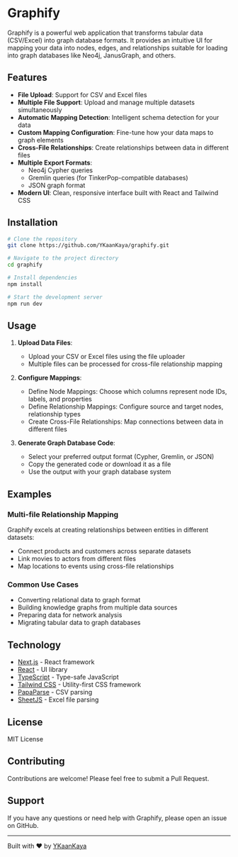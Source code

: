 # Graphify

Graphify is a powerful web application that transforms tabular data (CSV/Excel) into graph database formats. It provides an intuitive UI for mapping your data into nodes, edges, and relationships suitable for loading into graph databases like Neo4j, JanusGraph, and others.

## Features

- **File Upload**: Support for CSV and Excel files
- **Multiple File Support**: Upload and manage multiple datasets simultaneously
- **Automatic Mapping Detection**: Intelligent schema detection for your data
- **Custom Mapping Configuration**: Fine-tune how your data maps to graph elements
- **Cross-File Relationships**: Create relationships between data in different files
- **Multiple Export Formats**:
  - Neo4j Cypher queries
  - Gremlin queries (for TinkerPop-compatible databases)
  - JSON graph format
- **Modern UI**: Clean, responsive interface built with React and Tailwind CSS

## Installation

```bash
# Clone the repository
git clone https://github.com/YKaanKaya/graphify.git

# Navigate to the project directory
cd graphify

# Install dependencies
npm install

# Start the development server
npm run dev
```

## Usage

1. **Upload Data Files**: 
   - Upload your CSV or Excel files using the file uploader
   - Multiple files can be processed for cross-file relationship mapping

2. **Configure Mappings**:
   - Define Node Mappings: Choose which columns represent node IDs, labels, and properties
   - Define Relationship Mappings: Configure source and target nodes, relationship types
   - Create Cross-File Relationships: Map connections between data in different files

3. **Generate Graph Database Code**:
   - Select your preferred output format (Cypher, Gremlin, or JSON)
   - Copy the generated code or download it as a file
   - Use the output with your graph database system

## Examples

### Multi-file Relationship Mapping

Graphify excels at creating relationships between entities in different datasets:
- Connect products and customers across separate datasets
- Link movies to actors from different files
- Map locations to events using cross-file relationships

### Common Use Cases

- Converting relational data to graph format
- Building knowledge graphs from multiple data sources
- Preparing data for network analysis
- Migrating tabular data to graph databases

## Technology

- [Next.js](https://nextjs.org/) - React framework
- [React](https://reactjs.org/) - UI library
- [TypeScript](https://www.typescriptlang.org/) - Type-safe JavaScript
- [Tailwind CSS](https://tailwindcss.com/) - Utility-first CSS framework
- [PapaParse](https://www.papaparse.com/) - CSV parsing
- [SheetJS](https://sheetjs.com/) - Excel file parsing

## License

MIT License

## Contributing

Contributions are welcome! Please feel free to submit a Pull Request.

## Support

If you have any questions or need help with Graphify, please open an issue on GitHub.

---

Built with ❤️ by [YKaanKaya](https://github.com/YKaanKaya)
